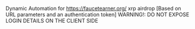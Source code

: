 Dynamic Automation for https://faucetearner.org/ xrp airdrop [Based on URL parameters and an authentication token]
WARNING!: DO NOT EXPOSE LOGIN DETAILS ON THE CLIENT SIDE